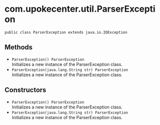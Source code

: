 # com.upokecenter.util.ParserException

    public class ParserException extends java.io.IOException

## Methods

* `ParserException() ParserException`<br>
 Initializes a new instance of the ParserException class.
* `ParserException​(java.lang.String str) ParserException`<br>
 Initializes a new instance of the ParserException class.

## Constructors

* `ParserException() ParserException`<br>
 Initializes a new instance of the ParserException class.
* `ParserException​(java.lang.String str) ParserException`<br>
 Initializes a new instance of the ParserException class.

